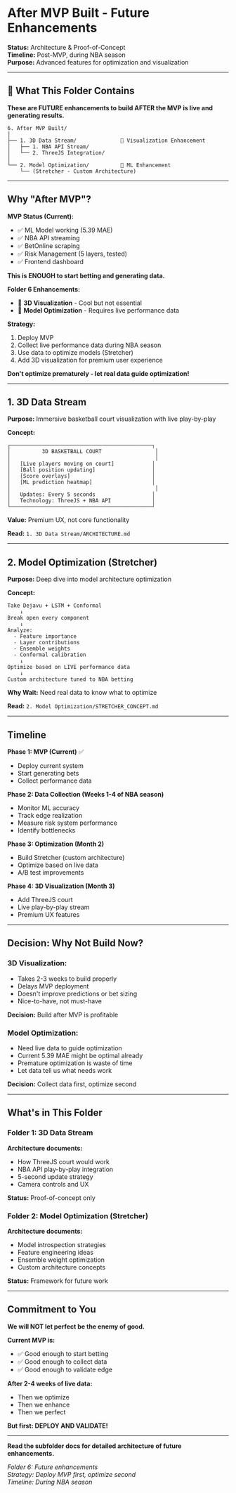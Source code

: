 # After MVP Built - Future Enhancements

**Status:** Architecture & Proof-of-Concept  
**Timeline:** Post-MVP, during NBA season  
**Purpose:** Advanced features for optimization and visualization

---

## 🎯 What This Folder Contains

**These are FUTURE enhancements to build AFTER the MVP is live and generating results.**

```
6. After MVP Built/
│
├── 1. 3D Data Stream/              🎨 Visualization Enhancement
│   ├── 1. NBA API Stream/
│   └── 2. ThreeJS Integration/
│
└── 2. Model Optimization/          🧠 ML Enhancement
    └── (Stretcher - Custom Architecture)
```

---

## Why "After MVP"?

**MVP Status (Current):**
- ✅ ML Model working (5.39 MAE)
- ✅ NBA API streaming
- ✅ BetOnline scraping
- ✅ Risk Management (5 layers, tested)
- ✅ Frontend dashboard

**This is ENOUGH to start betting and generating data.**

**Folder 6 Enhancements:**
- 🎨 **3D Visualization** - Cool but not essential
- 🧠 **Model Optimization** - Requires live performance data

**Strategy:** 
1. Deploy MVP
2. Collect live performance data during NBA season
3. Use data to optimize models (Stretcher)
4. Add 3D visualization for premium user experience

**Don't optimize prematurely - let real data guide optimization!**

---

## 1. 3D Data Stream

**Purpose:** Immersive basketball court visualization with live play-by-play

**Concept:**
```
┌─────────────────────────────────────────────┐
│          3D BASKETBALL COURT                 │
│                                              │
│   [Live players moving on court]            │
│   [Ball position updating]                  │
│   [Score overlays]                          │
│   [ML prediction heatmap]                   │
│                                              │
│   Updates: Every 5 seconds                  │
│   Technology: ThreeJS + NBA API             │
└─────────────────────────────────────────────┘
```

**Value:** Premium UX, not core functionality

**Read:** `1. 3D Data Stream/ARCHITECTURE.md`

---

## 2. Model Optimization (Stretcher)

**Purpose:** Deep dive into model architecture optimization

**Concept:**
```
Take Dejavu + LSTM + Conformal
    ↓
Break open every component
    ↓
Analyze:
  - Feature importance
  - Layer contributions
  - Ensemble weights
  - Conformal calibration
    ↓
Optimize based on LIVE performance data
    ↓
Custom architecture tuned to NBA betting
```

**Why Wait:** Need real data to know what to optimize

**Read:** `2. Model Optimization/STRETCHER_CONCEPT.md`

---

## Timeline

**Phase 1: MVP (Current)** ✅
- Deploy current system
- Start generating bets
- Collect performance data

**Phase 2: Data Collection (Weeks 1-4 of NBA season)**
- Monitor ML accuracy
- Track edge realization
- Measure risk system performance
- Identify bottlenecks

**Phase 3: Optimization (Month 2)**
- Build Stretcher (custom architecture)
- Optimize based on live data
- A/B test improvements

**Phase 4: 3D Visualization (Month 3)**
- Add ThreeJS court
- Live play-by-play stream
- Premium UX features

---

## Decision: Why Not Build Now?

### 3D Visualization:
- Takes 2-3 weeks to build properly
- Delays MVP deployment
- Doesn't improve predictions or bet sizing
- Nice-to-have, not must-have

**Decision:** Build after MVP is profitable

### Model Optimization:
- Need live data to guide optimization
- Current 5.39 MAE might be optimal already
- Premature optimization is waste of time
- Let data tell us what needs work

**Decision:** Collect data first, optimize second

---

## What's in This Folder

### Folder 1: 3D Data Stream
**Architecture documents:**
- How ThreeJS court would work
- NBA API play-by-play integration
- 5-second update strategy
- Camera controls and UX

**Status:** Proof-of-concept only

### Folder 2: Model Optimization (Stretcher)
**Architecture documents:**
- Model introspection strategies
- Feature engineering ideas
- Ensemble weight optimization
- Custom architecture concepts

**Status:** Framework for future work

---

## Commitment to You

**We will NOT let perfect be the enemy of good.**

**Current MVP is:**
- ✅ Good enough to start betting
- ✅ Good enough to collect data
- ✅ Good enough to validate edge

**After 2-4 weeks of live data:**
- Then we optimize
- Then we enhance
- Then we perfect

**But first: DEPLOY AND VALIDATE!**

---

**Read the subfolder docs for detailed architecture of future enhancements.**

*Folder 6: Future enhancements  
Strategy: Deploy MVP first, optimize second  
Timeline: During NBA season*

